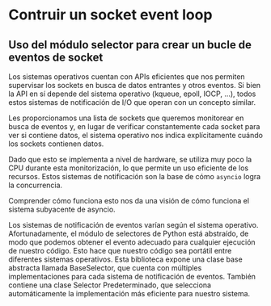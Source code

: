 # Contruir un socket event loop

## Uso del módulo selector para crear un bucle de eventos de socket

Los sistemas operativos cuentan con APIs eficientes que nos permiten supervisar los sockets en busca de datos entrantes y otros eventos. Si bien la API en sí depende del sistema operativo (kqueue, epoll, IOCP, ...), todos estos sistemas de notificación de I/O que operan con un concepto similar. 

Les proporcionamos una lista de sockets que queremos monitorear en busca de eventos y, en lugar de verificar constantemente cada socket para ver si contiene datos, el sistema operativo nos indica explícitamente cuándo los sockets contienen datos.

Dado que esto se implementa a nivel de hardware, se utiliza muy poco la CPU durante esta monitorización, lo que permite un uso eficiente de los recursos. Estos sistemas de notificación son la base de cómo `asyncio` logra la concurrencia. 

Comprender cómo funciona esto nos da una visión de cómo funciona el sistema subyacente de asyncio.

Los sistemas de notificación de eventos varían según el sistema operativo.
Afortunadamente, el módulo de selectores de Python está abstraído, de modo que podemos obtener el evento adecuado para cualquier ejecución de nuestro código. Esto hace que nuestro código sea portátil entre diferentes sistemas operativos. Esta biblioteca expone una clase base abstracta llamada BaseSelector, que cuenta con múltiples implementaciones para cada sistema de notificación de eventos. También contiene una clase Selector Predeterminado, que selecciona automáticamente la implementación más eficiente para nuestro sistema.


